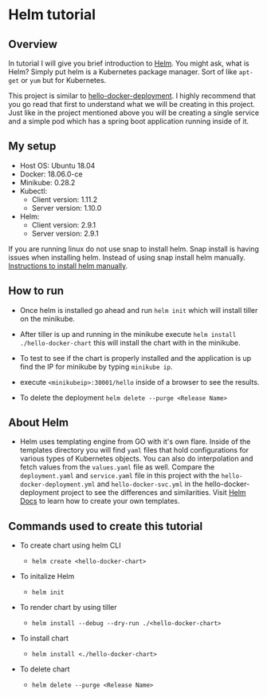 # Helm tutorial

## Overview

In tutorial I will give you brief introduction to [Helm](https://www.helm.sh).  You might ask, what is Helm? Simply put helm is a Kubernetes package manager.  Sort of like `apt-get` or `yum` but for Kubernetes. 

This project is similar to [hello-docker-deployment](https://github.com/saurin-tech/hello-docker-deployment).  I highly recommend that you go read that first to understand what we will be creating in this project.  Just like in the project mentioned above you will be creating a single service and a simple pod which has a spring boot application running inside of it.

## My setup 

- Host OS: Ubuntu 18.04
- Docker: 18.06.0-ce
- Minikube: 0.28.2
- Kubectl: 
    - Client version: 1.11.2
    - Server version: 1.10.0
- Helm:
    - Client version: 2.9.1
    - Server version: 2.9.1

If you are running linux do not use snap to install helm.  Snap install is having issues when installing helm.  Instead of using snap install helm manually.  [Instructions to install helm manually](https://github.com/snapcrafters/helm/issues/10).

## How to run

- Once helm is installed go ahead and run `helm init` which will install tiller on the minikube.

- After tiller is up and running in the minikube execute `helm install ./hello-docker-chart` this will install the chart with in the minikube.

- To test to see if the chart is properly installed and the application is up find the IP for minikube by typing `minikube ip`.

- execute `<minikubeip>:30001/hello` inside of a browser to see the results.  

- To delete the deployment `helm delete --purge <Release Name>`

## About Helm

- Helm uses templating engine from GO with it's own flare.  Inside of the templates directory you will find `yaml` files that hold configurations for various types of Kubernetes objects.  You can also do interpolation and fetch values from the `values.yaml` file as well.  Compare the `deployment.yaml` and `service.yaml` file in this project with the `hello-docker-deployment.yml` and `hello-docker-svc.yml` in the hello-docker-deployment project to see the differences and similarities.  Visit [Helm Docs](https://docs.helm.sh/chart_template_guide/#the-chart-template-developer-s-guide) to learn how to create your own templates.

## Commands used to create this tutorial

- To create chart using helm CLI
    
    - `helm create <hello-docker-chart>`

- To initalize Helm

    - `helm init`

- To render chart by using tiller

    - `helm install --debug --dry-run ./<hello-docker-chart>`

- To install chart

    - `helm install <./hello-docker-chart>`

- To delete chart

    - `helm delete --purge <Release Name>`